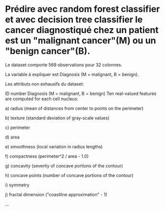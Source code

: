 # Prédire avec random forest classifier et avec decision tree classifier le cancer diagnostiqué chez un patient est un "malignant cancer"(M) ou un "benign cancer"(B).

Le dataset comporte 569 observations pour 32 colonnes.

La variable à expliquer est Diagnosis (M = malignant, B = benign).

Les attributs non exhausifs du dataset:

ID number
Diagnosis (M = malignant, B = benign)
Ten real-valued features are computed for each cell nucleus:

a) radius (mean of distances from center to points on the perimeter)

b) texture (standard deviation of gray-scale values)

c) perimeter

d) area

e) smoothness (local variation in radius lengths)

f) compactness (perimeter^2 / area - 1.0)

g) concavity (severity of concave portions of the contour)

h) concave points (number of concave portions of the contour)

i) symmetry

j) fractal dimension ("coastline approximation" - 1)

...
